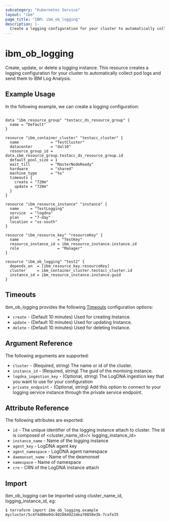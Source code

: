 ```yaml
---
subcategory: "Kubernetes Service"
layout: "ibm"
page_title: "IBM: ibm_ob_logging"
description: |-
  Create a logging configuration for your cluster to automatically collect pod logs and send them to IBM Log Analysis.
---
```


# ibm\_ob_logging


Create, update, or delete a logging instance. This resource creates a logging configuration for your cluster to automatically collect pod logs and send them to IBM Log Analysis.

## Example Usage

In the following example, we can create a logging configuration:

```hcl

data "ibm_resource_group" "testacc_ds_resource_group" {
  name = "Default"
}

resource "ibm_container_cluster" "testacc_cluster" {
  name              = "TestCluster"
  datacenter        = "dal10"
  resource_group_id = data.ibm_resource_group.testacc_ds_resource_group.id
  default_pool_size = 1
  wait_till         = "MasterNodeReady"
  hardware          = "shared"
  machine_type      = "%s"
  timeouts {
    create = "720m"
    update = "720m"
  }
}

resource "ibm_resource_instance" "instance" {
  name     = "TestLogging"
  service  = "logdna"
  plan     = "7-day"
  location = "us-south"
}

resource "ibm_resource_key" "resourceKey" {
  name                 = "TestKey"
  resource_instance_id = ibm_resource_instance.instance.id
  role                 = "Manager"
}

resource "ibm_ob_logging" "test2" {
  depends_on  = [ibm_resource_key.resourceKey]
  cluster     = ibm_container_cluster.testacc_cluster.id
  instance_id = ibm_resource_instance.instance.guid
}

```

## Timeouts

ibm_ob_logging provides the following [Timeouts](https://www.terraform.io/docs/configuration/resources.html#timeouts) configuration options:

* `create` - (Default 10 minutes) Used for creating Instance.
* `update` - (Default 10 minutes) Used for updating Instance.
* `delete` - (Default 10 minutes) Used for deleting Instance.

## Argument Reference

The following arguments are supported:

* `cluster` - (Required, string) The name or id of the cluster. 
* `instance_id` - (Required, string) The guid of the montoing instance.
* `logdna_ingestion_key` - (Optional, string) The LogDNA ingestion key that you want to use for your configuration
* `private_endpoint` - (Optional, string) Add this option to connect to your logging service instance through the private service endpoint.


## Attribute Reference

The following attributes are exported:

* `id` - The unique identifier of the logging instance attach to cluster. The id is composed of \<cluster_name_id\>/\< logging_instance_id\>
* `instance_name` - Name of the logging instance
* `agent_key` - LogDNA agent key
* `agent_namespace` - LogDNA agent namespace
* `daemonset_name` - Name of the deamonset
* `namespace` - Name of namespace
* `crn` - CRN of the LogDNA instance attach

## Import

ibm_ob_logging can be imported using cluster_name_id, logging_instance_id, eg:

```
$ terraform import ibm_ob_logging.example mycluster/5c4f4d06e0dc402084922dea70850e3b-7cafe35
